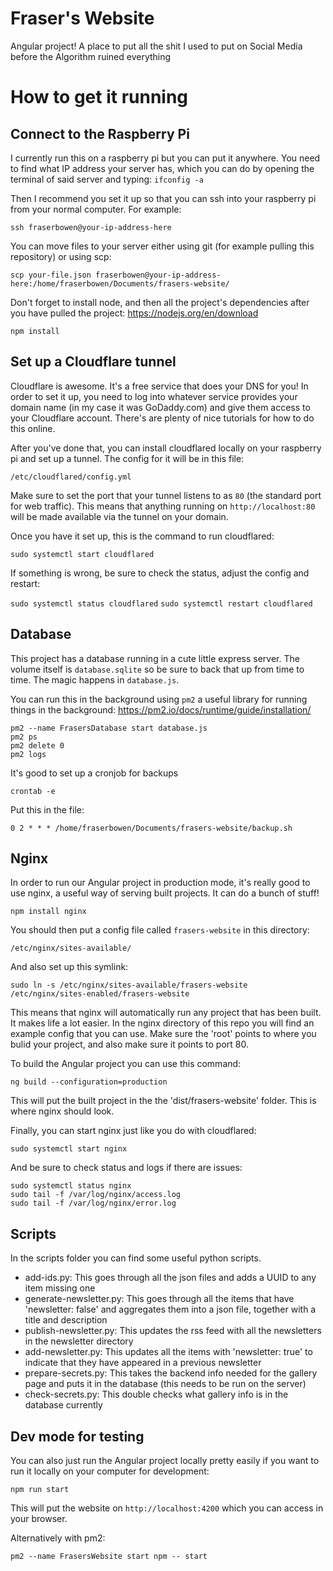 # Fraser's Website

Angular project! A place to put all the shit I used to put on Social Media before the Algorithm ruined everything

# How to get it running

## Connect to the Raspberry Pi
I currently run this on a raspberry pi but you can put it anywhere. You need to find what IP address your server has, which you can do by opening the terminal of said server and typing: `ifconfig -a`

Then I recommend you set it up so that you can ssh into your raspberry pi from your normal computer. For example:

```ssh fraserbowen@your-ip-address-here```

You can move files to your server either using git (for example pulling this repository) or using scp:

```scp your-file.json fraserbowen@your-ip-address-here:/home/fraserbowen/Documents/frasers-website/```

Don't forget to install node, and then all the project's dependencies after you have pulled the project:
https://nodejs.org/en/download

```npm install```

## Set up a Cloudflare tunnel
Cloudflare is awesome. It's a free service that does your DNS for you! In order to set it up, you need to log into whatever service provides your domain name (in my case it was GoDaddy.com) and give them access to your Cloudflare account. There's are plenty of nice tutorials for how to do this online.

After you've done that, you can install cloudflared locally on your raspberry pi and set up a tunnel. The config for it will be in this file:

```/etc/cloudflared/config.yml```

Make sure to set the port that your tunnel listens to as `80` (the standard port for web traffic). This means that anything running on `http://localhost:80` will be made available via the tunnel on your domain.

Once you have it set up, this is the command to run cloudflared:

```sudo systemctl start cloudflared```

If something is wrong, be sure to check the status, adjust the config and restart:

```sudo systemctl status cloudflared```
```sudo systemctl restart cloudflared```

## Database
This project has a database running in a cute little express server. The volume itself is `database.sqlite` so be sure to back that up from time to time. The magic happens in `database.js`.

You can run this in the background using `pm2` a useful library for running things in the background: https://pm2.io/docs/runtime/guide/installation/
```
pm2 --name FrasersDatabase start database.js
pm2 ps
pm2 delete 0
pm2 logs
```

It's good to set up a cronjob for backups

```crontab -e```

Put this in the file:

```0 2 * * * /home/fraserbowen/Documents/frasers-website/backup.sh```

## Nginx
In order to run our Angular project in production mode, it's really good to use nginx, a useful way of serving built projects. It can do a bunch of stuff!

```npm install nginx```

You should then put a config file called `frasers-website` in this directory:

```/etc/nginx/sites-available/```

And also set up this symlink:

```sudo ln -s /etc/nginx/sites-available/frasers-website /etc/nginx/sites-enabled/frasers-website```

This means that nginx will automatically run any project that has been built. It makes life a lot easier.
In the nginx directory of this repo you will find an example config that you can use. Make sure the 'root' points to where you bulid your project, and also make sure it points to port 80.

To build the Angular project you can use this command:

```ng build --configuration=production```

This will put the built project in the the 'dist/frasers-website' folder. This is where nginx should look.

Finally, you can start nginx just like you do with cloudflared:

```sudo systemctl start nginx```

And be sure to check status and logs if there are issues:
```
sudo systemctl status nginx
sudo tail -f /var/log/nginx/access.log
sudo tail -f /var/log/nginx/error.log
```

## Scripts
In the scripts folder you can find some useful python scripts.

- add-ids.py: This goes through all the json files and adds a UUID to any item missing one
- generate-newsletter.py: This goes through all the items that have 'newsletter: false' and aggregates them into a json file, together with a title and description
- publish-newsletter.py: This updates the rss feed with all the newsletters in the newsletter directory
- add-newsletter.py: This updates all the items with 'newsletter: true' to indicate that they have appeared in a previous newsletter
- prepare-secrets.py: This takes the backend info needed for the gallery page and puts it in the database (this needs to be run on the server)
- check-secrets.py: This double checks what gallery info is in the database currently

## Dev mode for testing
You can also just run the Angular project locally pretty easily if you want to run it locally on your computer for development:

```npm run start```

This will put the website on ```http://localhost:4200``` which you can access in your browser.

Alternatively with pm2:

```pm2 --name FrasersWebsite start npm -- start```
